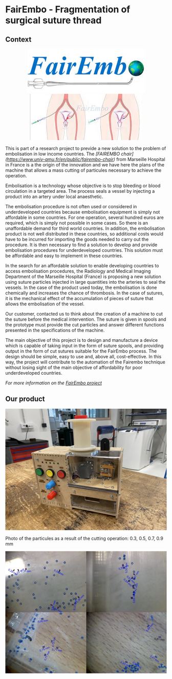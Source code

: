 # FairEmbo - Fragmentation of surgical suture thread 

  ## Context
<p align="center"> <img src="https://github.com/TomGosnik/FairEmbo-Project/blob/main/Source/Pictures/Readme_FairEmbo%20logo.png" /> <img src="https://github.com/TomGosnik/FairEmbo-Project/blob/main/Source/Pictures/Readme_FairEmbo%20presentation.png" /> </p>



This is part of a research project to previde a new solution to the problem of embolisation in low income countries. The *[FAIREMBO chair] (https://www.univ-amu.fr/en/public/fairembo-chair)* from Marseille Hospital in France is a the origin of the innovation and we have here the plans of the machine that allows a mass cutting of particules necessary to achieve the operation.

Embolisation is a technology whose objective is to stop bleeding or blood circulation in a targeted area. The process seals a vessel by injecting a product into an artery under local anaesthetic. 

The embolisation procedure is not often used or considered in underdeveloped countries because embolisation equipment is simply not affordable in some countries. For one operation, several hundred euros are required, which is simply not possible in some cases. So there is an unaffordable demand for third world countries. In addition, the embolisation product is not well distributed in these countries, so additional costs would have to be incurred for importing the goods needed to carry out the procedure.
It is then necessary to find a solution to develop and provide embolisation procedures for underdeveloped countries. This solution must be affordable and easy to implement in these countries. 

In the search for an affordable solution to enable developing countries to access embolisation procedures, the Radiology and Medical Imaging Department of the Marseille Hospital (France) is proposing a new solution using suture particles injected in large quantities into the arteries to seal the vessels. 
In the case of the product used today, the embolisation is done chemically and increases the chance of thrombosis.
In the case of sutures, it is the mechanical effect of the accumulation of pieces of suture that allows the embolisation of the vessel. 

Our customer, contacted us to think about the creation of a machine to cut the suture before the medical intervention. The suture is given in spools and the prototype must provide the cut particles and answer different functions presented in the specifications of the machine.

The main objective of this project is to design and manufacture a device which is capable of taking input in the form of suture spools, and providing output in the form of cut sutures suitable for the FairEmbo process. The design should be simple, easy to use and, above all, cost-effective. In this way, the project will contribute to the automation of the Fairembo technique without losing sight of the main objective of affordability for poor underdeveloped countries.


*For more information on the [FairEmbo project](https://www.youtube.com/watch?v=6P3fuX9SuC4)*

  ## Our product
  <p align="center"> <img src="https://github.com/TomGosnik/FairEmbo-Project/blob/main/Source/Pictures/Final-Product.jpg" /> </p>
  
  Photo of the particules as a result of the cutting operation: 0.3, 0.5, 0.7, 0.9 mm
    
  <p align="center"> <img src="https://github.com/TomGosnik/FairEmbo-Project/blob/main/Source/Pictures/Particules-measure.png" /> </p>
  
   
     
  
